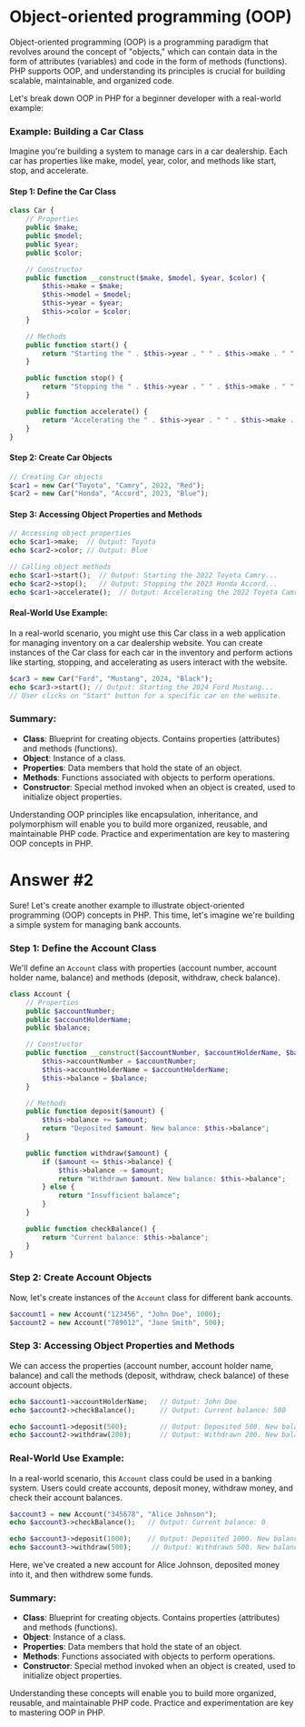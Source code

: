# Object-oriented programming (OOP)

Object-oriented programming (OOP) is a programming paradigm that revolves around the concept of "objects," which can contain data in the form of attributes (variables) and code in the form of methods (functions). PHP supports OOP, and understanding its principles is crucial for building scalable, maintainable, and organized code.

Let's break down OOP in PHP for a beginner developer with a real-world example:

### Example: Building a Car Class

Imagine you're building a system to manage cars in a car dealership. Each car has properties like make, model, year, color, and methods like start, stop, and accelerate.

#### Step 1: Define the Car Class

```php
class Car {
    // Properties
    public $make;
    public $model;
    public $year;
    public $color;

    // Constructor
    public function __construct($make, $model, $year, $color) {
        $this->make = $make;
        $this->model = $model;
        $this->year = $year;
        $this->color = $color;
    }

    // Methods
    public function start() {
        return "Starting the " . $this->year . " " . $this->make . " " . $this->model . "...";
    }

    public function stop() {
        return "Stopping the " . $this->year . " " . $this->make . " " . $this->model . "...";
    }

    public function accelerate() {
        return "Accelerating the " . $this->year . " " . $this->make . " " . $this->model . "...";
    }
}
```

#### Step 2: Create Car Objects

```php
// Creating Car objects
$car1 = new Car("Toyota", "Camry", 2022, "Red");
$car2 = new Car("Honda", "Accord", 2023, "Blue");
```

#### Step 3: Accessing Object Properties and Methods

```php
// Accessing object properties
echo $car1->make;  // Output: Toyota
echo $car2->color; // Output: Blue

// Calling object methods
echo $car1->start();  // Output: Starting the 2022 Toyota Camry...
echo $car2->stop();   // Output: Stopping the 2023 Honda Accord...
echo $car1->accelerate();  // Output: Accelerating the 2022 Toyota Camry...
```

#### Real-World Use Example:

In a real-world scenario, you might use this Car class in a web application for managing inventory on a car dealership website. You can create instances of the Car class for each car in the inventory and perform actions like starting, stopping, and accelerating as users interact with the website.

```php
$car3 = new Car("Ford", "Mustang", 2024, "Black");
echo $car3->start(); // Output: Starting the 2024 Ford Mustang...
// User clicks on "Start" button for a specific car on the website.
```

### Summary:

-  **Class**: Blueprint for creating objects. Contains properties (attributes) and methods (functions).
-  **Object**: Instance of a class.
-  **Properties**: Data members that hold the state of an object.
-  **Methods**: Functions associated with objects to perform operations.
-  **Constructor**: Special method invoked when an object is created, used to initialize object properties.

Understanding OOP principles like encapsulation, inheritance, and polymorphism will enable you to build more organized, reusable, and maintainable PHP code. Practice and experimentation are key to mastering OOP concepts in PHP.

# Answer #2

Sure! Let's create another example to illustrate object-oriented programming (OOP) concepts in PHP. This time, let's imagine we're building a simple system for managing bank accounts.

### Step 1: Define the Account Class

We'll define an `Account` class with properties (account number, account holder name, balance) and methods (deposit, withdraw, check balance).

```php
class Account {
    // Properties
    public $accountNumber;
    public $accountHolderName;
    public $balance;

    // Constructor
    public function __construct($accountNumber, $accountHolderName, $balance = 0) {
        $this->accountNumber = $accountNumber;
        $this->accountHolderName = $accountHolderName;
        $this->balance = $balance;
    }

    // Methods
    public function deposit($amount) {
        $this->balance += $amount;
        return "Deposited $amount. New balance: $this->balance";
    }

    public function withdraw($amount) {
        if ($amount <= $this->balance) {
            $this->balance -= $amount;
            return "Withdrawn $amount. New balance: $this->balance";
        } else {
            return "Insufficient balance";
        }
    }

    public function checkBalance() {
        return "Current balance: $this->balance";
    }
}
```

### Step 2: Create Account Objects

Now, let's create instances of the `Account` class for different bank accounts.

```php
$account1 = new Account("123456", "John Doe", 1000);
$account2 = new Account("789012", "Jane Smith", 500);
```

### Step 3: Accessing Object Properties and Methods

We can access the properties (account number, account holder name, balance) and call the methods (deposit, withdraw, check balance) of these account objects.

```php
echo $account1->accountHolderName;   // Output: John Doe
echo $account2->checkBalance();      // Output: Current balance: 500

echo $account1->deposit(500);        // Output: Deposited 500. New balance: 1500
echo $account2->withdraw(200);       // Output: Withdrawn 200. New balance: 300
```

### Real-World Use Example:

In a real-world scenario, this `Account` class could be used in a banking system. Users could create accounts, deposit money, withdraw money, and check their account balances.

```php
$account3 = new Account("345678", "Alice Johnson");
echo $account3->checkBalance();   // Output: Current balance: 0

echo $account3->deposit(1000);    // Output: Deposited 1000. New balance: 1000
echo $account3->withdraw(500);     // Output: Withdrawn 500. New balance: 500
```

Here, we've created a new account for Alice Johnson, deposited money into it, and then withdrew some funds.

### Summary:

-  **Class**: Blueprint for creating objects. Contains properties (attributes) and methods (functions).
-  **Object**: Instance of a class.
-  **Properties**: Data members that hold the state of an object.
-  **Methods**: Functions associated with objects to perform operations.
-  **Constructor**: Special method invoked when an object is created, used to initialize object properties.

Understanding these concepts will enable you to build more organized, reusable, and maintainable PHP code. Practice and experimentation are key to mastering OOP in PHP.
